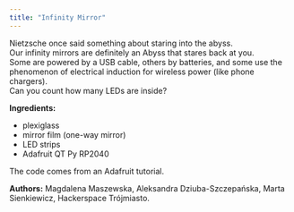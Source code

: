 ```yaml
---
title: "Infinity Mirror"
---
```


Nietzsche once said something about staring into the abyss.  
Our infinity mirrors are definitely an Abyss that stares back at you.  
Some are powered by a USB cable, others by batteries, and some use the phenomenon of electrical induction for wireless power (like phone chargers).  
Can you count how many LEDs are inside?

**Ingredients:**
- plexiglass
- mirror film (one-way mirror)
- LED strips
- Adafruit QT Py RP2040

The code comes from an Adafruit tutorial.

**Authors:** Magdalena Maszewska, Aleksandra Dziuba-Szczepańska, Marta Sienkiewicz, Hackerspace Trójmiasto.